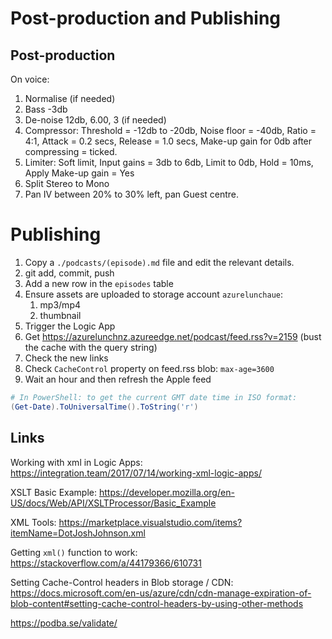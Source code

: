 # Post-production and Publishing

## Post-production

On voice:

1. Normalise (if needed)
1. Bass -3db
1. De-noise 12db, 6.00, 3 (if needed)
1. Compressor: Threshold = -12db to -20db, Noise floor = -40db, Ratio = 4:1, Attack = 0.2 secs, Release 
   = 1.0 secs, Make-up gain for 0db after compressing = ticked.
1. Limiter: Soft limit, Input gains = 3db to 6db, Limit to 0db, Hold = 10ms, Apply Make-up gain = Yes
1. Split Stereo to Mono
1. Pan IV between 20% to 30% left, pan Guest centre.

# Publishing

1. Copy a `./podcasts/(episode).md` file and edit the relevant details.
1. git add, commit, push
1. Add a new row in the `episodes` table
1. Ensure assets are uploaded to storage account `azurelunchaue`:
   1. mp3/mp4
   1. thumbnail
1. Trigger the Logic App
1. Get <https://azurelunchnz.azureedge.net/podcast/feed.rss?v=2159> (bust the cache with the query string)
1. Check the new links
1. Check `CacheControl` property on feed.rss blob: `max-age=3600`
1. Wait an hour and then refresh the Apple feed

```powershell
# In PowerShell: to get the current GMT date time in ISO format: 
(Get-Date).ToUniversalTime().ToString('r')
```

## Links

Working with xml in Logic Apps: <https://integration.team/2017/07/14/working-xml-logic-apps/>

XSLT Basic Example: <https://developer.mozilla.org/en-US/docs/Web/API/XSLTProcessor/Basic_Example>

XML Tools: <https://marketplace.visualstudio.com/items?itemName=DotJoshJohnson.xml>

Getting `xml()` function to work: <https://stackoverflow.com/a/44179366/610731>

Setting Cache-Control headers in Blob storage / CDN: <https://docs.microsoft.com/en-us/azure/cdn/cdn-manage-expiration-of-blob-content#setting-cache-control-headers-by-using-other-methods>

<https://podba.se/validate/>